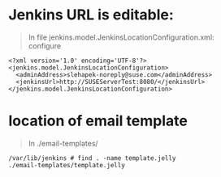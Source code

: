 # Jenkins URL is editable:
> In file jenkins.model.JenkinsLocationConfiguration.xml:  
> configure <jenkinsUrl>
```
<?xml version='1.0' encoding='UTF-8'?>
<jenkins.model.JenkinsLocationConfiguration>
  <adminAddress>slehapek-noreply@suse.com</adminAddress>
  <jenkinsUrl>http://SUSEServerTest:8080/</jenkinsUrl>
</jenkins.model.JenkinsLocationConfiguration>
```

# location of email template
> In ./email-templates/
```
/var/lib/jenkins # find . -name template.jelly
./email-templates/template.jelly
```

